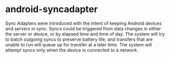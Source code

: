 # android-syncadapter
Sync Adapters were introduced with the intent of keeping Android devices and servers in sync. 
Syncs could be triggered from data changes in either the server or device, 
or by elapsed time and time of day.
The system will try to batch outgoing syncs to preserve battery life,
and transfers that are unable to run will queue up for transfer at a later time.
The system will attempt syncs only when the device is connected to a network.
